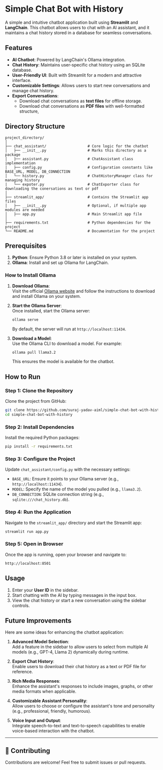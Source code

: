 # Simple Chat Bot with History

A simple and intuitive chatbot application built using **Streamlit** and **LangChain**. This chatbot allows users to chat with an AI assistant, and it maintains a chat history stored in a database for seamless conversations.

## Features

- **AI Chatbot**: Powered by LangChain's Ollama integration.
- **Chat History**: Maintains user-specific chat history using an SQLite database.
- **User-Friendly UI**: Built with Streamlit for a modern and attractive interface.
- **Customizable Settings**: Allows users to start new conversations and manage chat history.
- **Export Conversations**:
  - Download chat conversations as **text files** for offline storage.
  - Download chat conversations as **PDF files** with well-formatted structure,



## Directory Structure

```plaintext
project_directory/
│
├── chat_assistant/                   # Core logic for the chatbot
│   ├── __init__.py                   # Marks this directory as a package
│   ├── assistant.py                  # ChatAssistant class implementation
│   ├── config.py                     # Configuration constants like BASE_URL, MODEL, DB_CONNECTION
│   └── history.py                    # ChatHistoryManager class for managing history
|   └── expoter.py                    # ChatExporter class for downloading the conersations as text or pdf
│
├── streamlit_app/                    # Contains the Streamlit app files
│   ├── __init__.py                   # Optional, if multiple app modules are needed
│   ├── app.py                        # Main Streamlit app file
│
├── requirements.txt                  # Python dependencies for the project
└── README.md                         # Documentation for the project
```



## Prerequisites

1. **Python**: Ensure Python 3.8 or later is installed on your system.
2. **Ollama**: Install and set up Ollama for LangChain.

### How to Install Ollama

1. **Download Ollama**:  
   Visit the official [Ollama website](https://ollama.com/) and follow the instructions to download and install Ollama on your system.

2. **Start the Ollama Server**:  
   Once installed, start the Ollama server:
   ```bash
   ollama serve
   ```
   By default, the server will run at `http://localhost:11434`.

3. **Download a Model**:  
   Use the Ollama CLI to download a model. For example:
   ```bash
   ollama pull llama3.2
   ```
   This ensures the model is available for the chatbot.



## How to Run

### Step 1: Clone the Repository

Clone the project from GitHub:
```bash
git clone https://github.com/suraj-yadav-aiml/simple-chat-bot-with-history
cd simple-chat-bot-with-history
```

### Step 2: Install Dependencies

Install the required Python packages:
```bash
pip install -r requirements.txt
```

### Step 3: Configure the Project

Update `chat_assistant/config.py` with the necessary settings:
- `BASE_URL`: Ensure it points to your Ollama server (e.g., `http://localhost:11434`).
- `MODEL`: Specify the name of the model you pulled (e.g., `llama3.2`).
- `DB_CONNECTION`: SQLite connection string (e.g., `sqlite:///chat_history.db`).

### Step 4: Run the Application

Navigate to the `streamlit_app/` directory and start the Streamlit app:
```bash
streamlit run app.py
```

### Step 5: Open in Browser

Once the app is running, open your browser and navigate to:
```plaintext
http://localhost:8501
```


## Usage

1. Enter your **User ID** in the sidebar.
2. Start chatting with the AI by typing messages in the input box.
3. View the chat history or start a new conversation using the sidebar controls.

## Future Improvements

Here are some ideas for enhancing the chatbot application:

1. **Advanced Model Selection**:  
   Add a feature in the sidebar to allow users to select from multiple AI models (e.g., GPT-4, Llama 2) dynamically during runtime.

2. **Export Chat History**:  
   Enable users to download their chat history as a text or PDF file for reference.

3. **Rich Media Responses**:  
   Enhance the assistant's responses to include images, graphs, or other media formats when applicable.

4. **Customizable Assistant Personality**:  
   Allow users to choose or configure the assistant's tone and personality (e.g., professional, friendly, humorous).

5. **Voice Input and Output**:  
    Integrate speech-to-text and text-to-speech capabilities to enable voice-based interaction with the chatbot.
---

## 🤝 **Contributing**
Contributions are welcome! Feel free to submit issues or pull requests.

